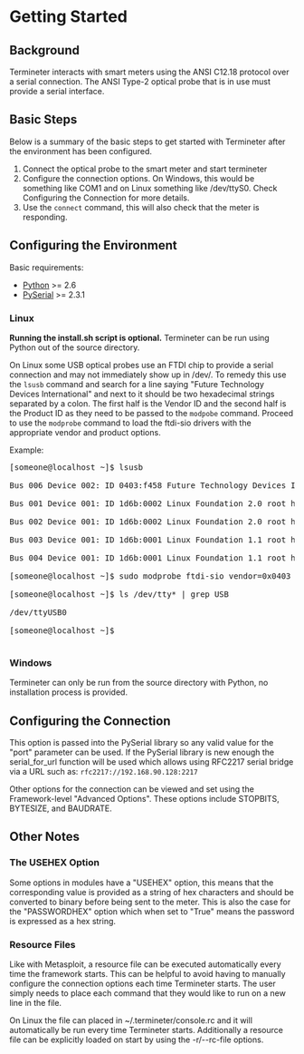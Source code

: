 # Getting Started #
## Background ##
Termineter interacts with smart meters using the ANSI C12.18 protocol over a serial connection.  The ANSI Type-2 optical probe that is in use must provide a serial interface.

## Basic Steps ##
Below is a summary of the basic steps to get started with Termineter after the environment has been configured.
  1. Connect the optical probe to the smart meter and start termineter
  1. Configure the connection options.  On Windows, this would be something like COM1 and on Linux something like /dev/ttyS0. Check Configuring the Connection for more details.
  1. Use the `connect` command, this will also check that the meter is responding.

## Configuring the Environment ##
Basic requirements:
  * [Python](http://www.python.org/) >= 2.6
  * [PySerial](http://pyserial.sourceforge.net/) >= 2.3.1
### Linux ###
**Running the install.sh script is optional.**  Termineter can be run using Python out of the source directory.

On Linux some USB optical probes use an FTDI chip to provide a serial connection and may not immediately show up in /dev/.  To remedy this use the `lsusb` command and search for a line saying "Future Technology Devices International" and next to it should be two hexadecimal strings separated by a colon. The first half is the Vendor ID and the second half is the Product ID as they need to be passed to the `modpobe` command. Proceed to use the `modprobe` command to load the ftdi-sio drivers with the appropriate vendor and product options.

Example:
<pre>
[someone@localhost ~]$ lsusb<br>
Bus 006 Device 002: ID 0403:f458 Future Technology Devices International, Ltd<br>
Bus 001 Device 001: ID 1d6b:0002 Linux Foundation 2.0 root hub<br>
Bus 002 Device 001: ID 1d6b:0002 Linux Foundation 2.0 root hub<br>
Bus 003 Device 001: ID 1d6b:0001 Linux Foundation 1.1 root hub<br>
Bus 004 Device 001: ID 1d6b:0001 Linux Foundation 1.1 root hub<br>
[someone@localhost ~]$ sudo modprobe ftdi-sio vendor=0x0403 product=0xf458<br>
[someone@localhost ~]$ ls /dev/tty* | grep USB<br>
/dev/ttyUSB0<br>
[someone@localhost ~]$<br>
</pre>
### Windows ###
Termineter can only be run from the source directory with Python, no installation process is provided.

## Configuring the Connection ##
This option is passed into the PySerial library so any valid value for the "port" parameter can be used.  If the PySerial library is new enough the serial\_for\_url function will be used which allows using RFC2217 serial bridge via a URL such as:
`rfc2217://192.168.90.128:2217`

Other options for the connection can be viewed and set using the Framework-level "Advanced Options".  These options include STOPBITS, BYTESIZE, and BAUDRATE.

## Other Notes ##
### The USEHEX Option ###
Some options in modules have a "USEHEX" option, this means that the corresponding value is provided as a string of hex characters and should be converted to binary before being sent to the meter.  This is also the case for the "PASSWORDHEX" option which when set to "True" means the password is expressed as a hex string.

### Resource Files ###
Like with Metasploit, a resource file can be executed automatically every time the framework starts. This can be helpful to avoid having to manually configure the connection options each time Termineter starts.  The user simply needs to place each command that they would like to run on a new line in the file.

On Linux the file can placed in ~/.termineter/console.rc and it will automatically be run every time Termineter starts.  Additionally a resource file can be explicitly loaded on start by using the -r/--rc-file options.